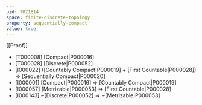```yaml
---
uid: T021814
space: finite-discrete-topology
property: sequentially-compact
value: true
---
```

[[Proof]]

* [T000008] [Compact|P000016]
* [T000028] [Discrete|P000052]
* [I000022] ([Countably Compact|P000019] + [First Countable|P000028]) => [Sequentially Compact|P000020]
* [I000001] [Compact|P000016] => [Countably Compact|P000019]
* [I000057] [Metrizable|P000053] => [First Countable|P000028]
* [I000143] ~[Discrete|P000052] => ~[Metrizable|P000053]

